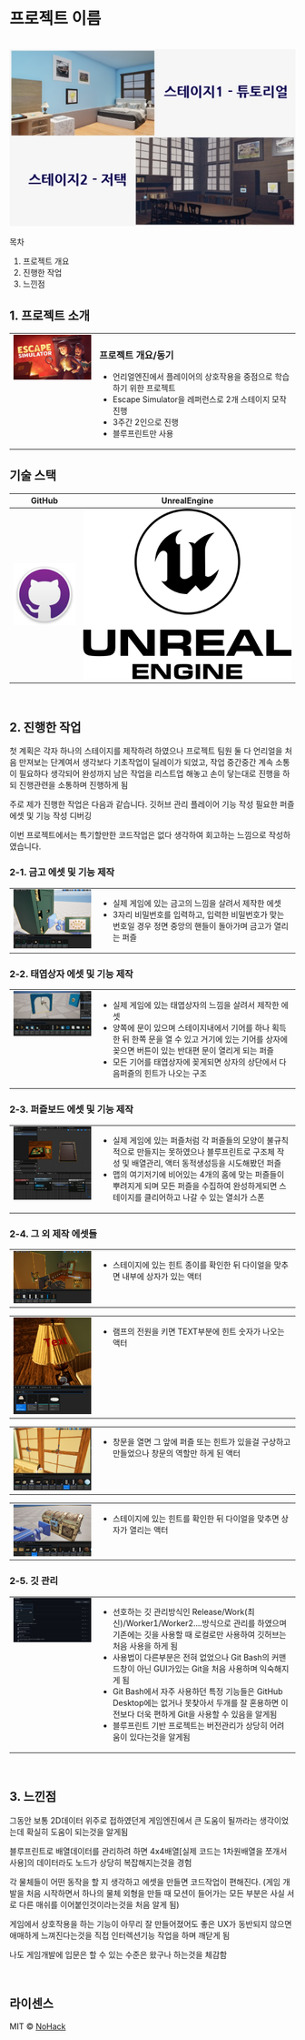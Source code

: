 <!-- #  Jekyll Theme - BlogFolio

A simple and easy to use blog and portfolio theme for Jekyll

##  Install
1. Clone or download `https://github.com/lamccloskey/jekyll-theme-blogfolio.git`
2. Enter folder `cd jekyll-theme-blogfolio/`
3. Start Jekyll Server `jekyll serve`
4. Enter url `localhost:4000/jekyll-theme-blogfolio/`

##  Demo
[https://lamccloskey.github.io/jekyll-theme-blogfolio/](https://lamccloskey.github.io/jekyll-theme-blogfolio/)


##  Preview
![alt text](blogfolio.gif "Blogfolio")

---
_Powered by [Jekyll](http://jekyllrb.com/) and styled using [Bulma](http://bulma.io/)_ -->


# 프로젝트 이름

<p align="center">
  <br>
  <img src="./images/common/Thumbnail.jpg">
  <br>
</p>

목차

1. 프로젝트 개요
2. 진행한 작업
3. 느낀점

## 1. 프로젝트 소개

<table>
  <tr>
    <td style="width: 30%; vertical-align: top;">
      <img src="./images/common/EscapeSimulatorImage.jpg" alt="Escape Simulator Thumbnail" style="width: 100%;">
    </td>
    <td style="width: 70%; vertical-align: top; text-align: left;">
      <h3>프로젝트 개요/동기</h3>
      <ul>
        <li>언리얼엔진에서 플레이어의 상호작용을 중점으로 학습하기 위한 프로젝트</li>
        <li>Escape Simulator을 레퍼런스로 2개 스테이지 모작 진행</li>
        <li>3주간 2인으로 진행</li>
        <li>블루프린트만 사용</li>
      </ul>
    </td>
  </tr>
</table>

## 기술 스택

|	GitHub	|UnrealEngine|
| :------: 	| 	:------: |
| ![github]	| 	![ue]	 |

<br>

## 2. 진행한 작업

첫 계획은 각자 하나의 스테이지를 제작하려 하였으나 프로젝트 팀원 둘 다 언리얼을 처음 만져보는 단계여서 생각보다 기초작업이 딜레이가 되었고, 작업 중간중간 계속 소통이 필요하다 생각되어 완성까지 남은 작업을 리스트업 해놓고 손이 닿는대로 진행을 하되 진행관련을 소통하며 진행하게 됨

주로 제가 진행한 작업은 다음과 같습니다.
깃허브 관리
플레이어 기능 작성
필요한 퍼즐 에셋 및 기능 작성
디버깅

이번 프로젝트에서는 특기할만한 코드작업은 없다 생각하여 회고하는 느낌으로 작성하였습니다.

### 2-1. 금고 에셋 및 기능 제작
<table>
  <tr>
    <td style="width: 30%; vertical-align: top;">
      <img src="./images/common/StrongBox.jpg" alt="StrongBox" style="width: 100%;">
    </td>
    <td style="width: 70%; vertical-align: top; text-align: left;">
      <ul>
        <li>실제 게임에 있는 금고의 느낌을 살려서 제작한 에셋</li>
        <li>3자리 비밀번호를 입력하고, 입력한 비밀번호가 맞는 번호일 경우 정면 중앙의 핸들이 돌아가며 금고가 열리는 퍼즐</li>
      </ul>
    </td>
  </tr>
</table>

### 2-2. 태엽상자 에셋 및 기능 제작
<table>
  <tr>
    <td style="width: 30%; vertical-align: top;">
      <img src="./images/common/GearBox.jpg" alt="GearBox" style="width: 100%;">
    </td>
    <td style="width: 70%; vertical-align: top; text-align: left;">
      <ul>
        <li>실제 게임에 있는 태엽상자의 느낌을 살려서 제작한  에셋</li>
        <li>양쪽에 문이 있으며 스테이지내에서 기어를 하나 획득한 뒤 한쪽 문을 열 수 있고 거기에 있는 기어를 상자에 꽂으면 버튼이 있는 반대편 문이 열리게 되는 퍼즐</li>
	<li>모든 기어를 태엽상자에 꽂게되면 상자의 상단에서 다음퍼즐의 힌트가 나오는 구조</li>
      </ul>
    </td>
  </tr>
</table>

### 2-3. 퍼즐보드 에셋 및 기능 제작
<table>
  <tr>
    <td style="width: 30%; vertical-align: top;">
      <img src="./images/common/PuzzleBoard.jpg" alt="PuzzleBoard" style="width: 100%;">
    </td>
    <td style="width: 70%; vertical-align: top; text-align: left;">
      <ul>
        <li>실제 게임에 있는 퍼즐처럼 각 퍼즐들의 모양이 불규칙적으로 만들지는 못하였으나 블루프린트로 구조체 작성 및 배열관리, 액터 동적생성등을 시도해봤던 퍼즐</li>
        <li>맵의 여기저기에 비어있는 4개의 홈에 맞는 퍼즐들이 뿌려지게 되며 모든 퍼즐을 수집하여 완성하게되면 스테이지를 클리어하고 나갈 수 있는 열쇠가 스폰</li>
      </ul>
    </td>
  </tr>
</table>

### 2-4. 그 외 제작 에셋들
<table>
  <tr>
    <td style="width: 30%; vertical-align: top;">
      <img src="./images/common/Wardrobe.jpg" alt="Wardrobe" style="width: 100%;">
    </td>
    <td style="width: 70%; vertical-align: top; text-align: left;">
      <ul>
        <li>스테이지에 있는 힌트 종이를 확인한 뒤 다이얼을 맞추면 내부에 상자가 있는 액터</li>
      </ul>
    </td>
  </tr>
</table>
<table>
  <tr>
    <td style="width: 30%; vertical-align: top;">
      <img src="./images/common/Lamp.jpg" alt="Lamp" style="width: 100%;">
    </td>
    <td style="width: 70%; vertical-align: top; text-align: left;">
      <ul>
        <li>램프의 전원을 키면 TEXT부분에 힌트 숫자가 나오는 액터</li>
      </ul>
    </td>
  </tr>
</table>
<table>
  <tr>
    <td style="width: 30%; vertical-align: top;">
      <img src="./images/common/Window.jpg" alt="Window" style="width: 100%;">
    </td>
    <td style="width: 70%; vertical-align: top; text-align: left;">
      <ul>
        <li>창문을 열면 그 앞에 퍼즐 또는 힌트가 있을걸 구상하고 만들었으나 창문의 역할만 하게 된 액터</li>
      </ul>
    </td>
  </tr>
</table>
<table>
  <tr>
    <td style="width: 30%; vertical-align: top;">
      <img src="./images/common/LockedBox.jpg" alt="LockedBox" style="width: 100%;">
    </td>
    <td style="width: 70%; vertical-align: top; text-align: left;">
      <ul>
        <li>스테이지에 있는 힌트를 확인한 뒤 다이얼을 맞추면 상자가 열리는 액터</li>
      </ul>
    </td>
  </tr>
</table>

### 2-5. 깃 관리
<table>
  <tr>
    <td style="width: 30%; vertical-align: top;">
      <img src="./images/common/Git.jpg" alt="Git" style="width: 100%;">
    </td>
    <td style="width: 70%; vertical-align: top; text-align: left;">
      <ul>
        <li>선호하는 깃 관리방식인 Release/Work(최신)/Worker1/Worker2....방식으로 관리를 하였으며 기존에는 깃을 사용할 때 로컬로만 사용하여 깃허브는 처음 사용을 하게 됨</li>
        <li>사용법이 다른부분은 전혀 없었으나 Git Bash의 커맨드창이 아닌 GUI가있는 Git을 처음 사용하며 익숙해지게 됨</li>
		<li>Git Bash에서 자주 사용하던 특정 기능들은 GitHub Desktop에는 없거나 못찾아서 두개를 잘 혼용하면 이전보다 더욱 편하게 Git을 사용할 수 있음을 알게됨</li>
		<li>블루프린트 기반 프로젝트는 버전관리가 상당히 어려움이 있다는것을 알게됨</li>
      </ul>
    </td>
  </tr>
</table>

<br>

## 3. 느낀점

그동안 보통 2D데이터 위주로 접하였던게 게임엔진에서 큰 도움이 될까라는 생각이었는데 확실히 도움이 되는것을 알게됨

블루프린트로 배열데이터를 관리하려 하면 4x4배열[실제 코드는 1차원배열을 쪼개서 사용]의 데이터라도 노드가 상당히 복잡해지는것을 경험

각 물체들이 어떤 동작을 할 지 생각하고 에셋을 만들면 코드작업이 편해진다. (게임 개발을 처음 시작하면서 하나의 물체 외형을 만들 때 모션이 들어가는 모든 부분은 사실 서로 다른 매쉬를 이어붙인것이라는것을 처음 알게 됨)

게임에서 상호작용을 하는 기능이 아무리 잘 만들어졌어도 좋은 UX가 동반되지 않으면 애매하게 느껴진다는것을 직접 인터렉션기능 작업을 하며 깨닫게 됨

나도 게임개발에 입문은 할 수 있는 수준은 왔구나 하는것을 체감함

<p align="justify">

</p>

<br>

## 라이센스

MIT &copy; [NoHack](mailto:lbjp114@gmail.com)

<!-- Stack Icon Refernces -->

[git]: /images/stack/Git.svg
[github]: /images/stack/GithubDesktop.svg
[ue]: /images/stack/UnrealEngine.svg
